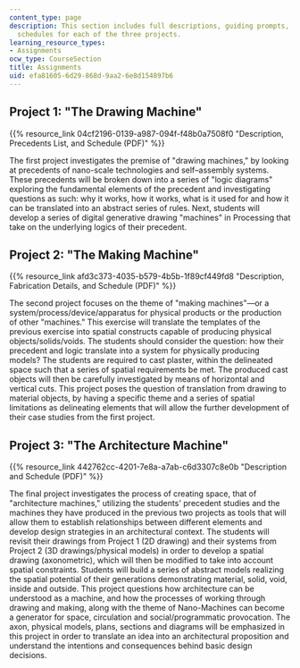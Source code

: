 ```yaml
---
content_type: page
description: This section includes full descriptions, guiding prompts, and detailed
  schedules for each of the three projects.
learning_resource_types:
- Assignments
ocw_type: CourseSection
title: Assignments
uid: efa81605-6d29-868d-9aa2-6e8d154897b6
---
```


Project 1: "The Drawing Machine"
--------------------------------

{{% resource_link 04cf2196-0139-a987-094f-f48b0a7508f0 "Description, Precedents List, and Schedule (PDF)" %}}

The first project investigates the premise of "drawing machines," by looking at precedents of nano-scale technologies and self–assembly systems. These precedents will be broken down into a series of "logic diagrams" exploring the fundamental elements of the precedent and investigating questions as such: why it works, how it works, what is it used for and how it can be translated into an abstract series of rules. Next, students will develop a series of digital generative drawing "machines" in Processing that take on the underlying logics of their precedent.

Project 2: "The Making Machine"
-------------------------------

{{% resource_link afd3c373-4035-b579-4b5b-1f89cf449fd8 "Description, Fabrication Details, and Schedule (PDF)" %}}

The second project focuses on the theme of "making machines"—or a system/process/device/apparatus for physical products or the production of other "machines." This exercise will translate the templates of the previous exercise into spatial constructs capable of producing physical objects/solids/voids. The students should consider the question: how their precedent and logic translate into a system for physically producing models? The students are required to cast plaster, within the delineated space such that a series of spatial requirements be met. The produced cast objects will then be carefully investigated by means of horizontal and vertical cuts. This project poses the question of translation from drawing to material objects, by having a specific theme and a series of spatial limitations as delineating elements that will allow the further development of their case studies from the first project.

Project 3: "The Architecture Machine"
-------------------------------------

{{% resource_link 442762cc-4201-7e8a-a7ab-c6d3307c8e0b "Description and Schedule (PDF)" %}}

The final project investigates the process of creating space, that of "architecture machines," utilizing the students' precedent studies and the machines they have produced in the previous two projects as tools that will allow them to establish relationships between different elements and develop design strategies in an architectural context. The students will revisit their drawings from Project 1 (2D drawing) and their systems from Project 2 (3D drawings/physical models) in order to develop a spatial drawing (axonometric), which will then be modified to take into account spatial constraints. Students will build a series of abstract models realizing the spatial potential of their generations demonstrating material, solid, void, inside and outside. This project questions how architecture can be understood as a machine, and how the processes of working through drawing and making, along with the theme of Nano-Machines can become a generator for space, circulation and social/programmatic provocation. The axon, physical models, plans, sections and diagrams will be emphasized in this project in order to translate an idea into an architectural proposition and understand the intentions and consequences behind basic design decisions.